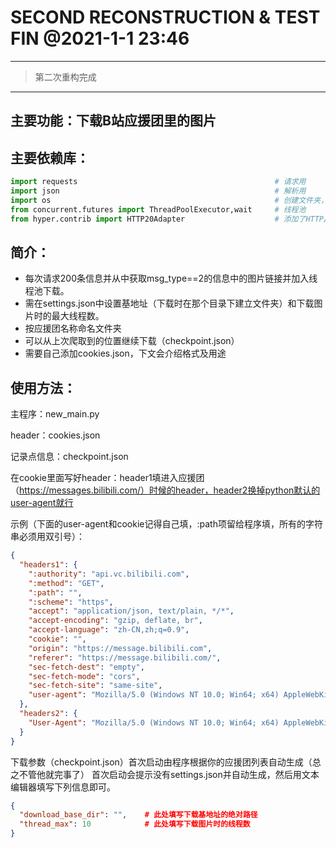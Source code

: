 # SECOND RECONSTRUCTION & TEST FIN @2021-1-1 23:46

----
> 第二次重构完成
----

## 主要功能：下载B站应援团里的图片

## 主要依赖库：
```python
import requests                                            # 请求用
import json                                                # 解析用
import os                                                  # 创建文件夹，文件查重用
from concurrent.futures import ThreadPoolExecutor,wait     # 线程池
from hyper.contrib import HTTP20Adapter                    # 添加了HTTP/2支持
```

## 简介：
+ 每次请求200条信息并从中获取msg_type==2的信息中的图片链接并加入线程池下载。
+ 需在settings.json中设置基地址（下载时在那个目录下建立文件夹）和下载图片时的最大线程数。
+ 按应援团名称命名文件夹
+ 可以从上次爬取到的位置继续下载（checkpoint.json）
+ 需要自己添加cookies.json，下文会介绍格式及用途


## 使用方法：
主程序：new_main.py

header：cookies.json

记录点信息：checkpoint.json

在cookie里面写好header：header1填进入应援团（https://messages.bilibili.com/）时候的header，header2换掉python默认的user-agent就行

示例（下面的user-agent和cookie记得自己填，:path项留给程序填，所有的字符串必须用双引号）：
```json
{
  "headers1": {
    ":authority": "api.vc.bilibili.com",
    ":method": "GET",
    ":path": "",
    ":scheme": "https",
    "accept": "application/json, text/plain, */*",
    "accept-encoding": "gzip, deflate, br",
    "accept-language": "zh-CN,zh;q=0.9",
    "cookie": "",
    "origin": "https://message.bilibili.com",
    "referer": "https://message.bilibili.com/",
    "sec-fetch-dest": "empty",
    "sec-fetch-mode": "cors",
    "sec-fetch-site": "same-site",
    "user-agent": "Mozilla/5.0 (Windows NT 10.0; Win64; x64) AppleWebKit/537.36 (KHTML, like Gecko) Chrome/89.0.4343.0 Safari/537.36"
  },
  "headers2": {
    "User-Agent": "Mozilla/5.0 (Windows NT 10.0; Win64; x64) AppleWebKit/537.36 (KHTML, like Gecko) Chrome/89.0.4343.0 Safari/537.36"
  }
}
```
下载参数（checkpoint.json）首次启动由程序根据你的应援团列表自动生成（总之不管他就完事了）
首次启动会提示没有settings.json并自动生成，然后用文本编辑器填写下列信息即可。
```json
{
  "download_base_dir": "",    # 此处填写下载基地址的绝对路径
  "thread_max": 10            # 此处填写下载图片时的线程数
}
```
